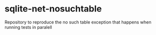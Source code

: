 # sqlite-net-nosuchtable

Repository to reproduce the no such table exception that happens when running tests in paralell
